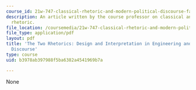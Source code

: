 ```yaml
---
course_id: 21w-747-classical-rhetoric-and-modern-political-discourse-fall-2009
description: An article written by the course professor on classical and medieval
  rhetoric.
file_location: /coursemedia/21w-747-classical-rhetoric-and-modern-political-discourse-fall-2009/b3978ab397988f5ba6382a4541969b7a_MIT21W_747_01F09_study07.pdf
file_type: application/pdf
layout: pdf
title: 'The Two Rhetorics: Design and Interpretation in Engineering and Humanistic
  Discourse'
type: course
uid: b3978ab397988f5ba6382a4541969b7a

---
```

None